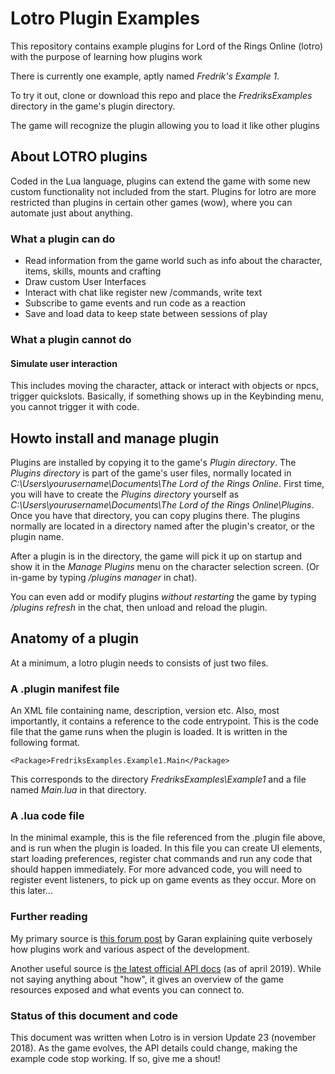 # Lotro Plugin Examples

This repository contains example plugins for Lord of the Rings Online (lotro) with the purpose of learning how plugins work

There is currently one example, aptly named *Fredrik's Example 1*.

To try it out, clone or download this repo and place the *FredriksExamples* directory in the game's plugin directory.

The game will recognize the plugin allowing you to load it like other plugins

## About LOTRO plugins

Coded in the Lua language, plugins can extend the game with some new custom functionality not included from the start.
Plugins for lotro are more restricted than plugins in certain other games (wow), where you can automate just about anything.

### What a plugin can do 

* Read information from the game world such as info about the character, items, skills, mounts and crafting
* Draw custom User Interfaces
* Interact with chat like register new /commands, write text
* Subscribe to game events and run code as a reaction
* Save and load data to keep state between sessions of play

### What a plugin cannot do

#### Simulate user interaction

This includes moving the character, attack or interact with objects or npcs, trigger quickslots.
Basically, if something shows up in the Keybinding menu, you cannot trigger it with code.


## Howto install and manage plugin

Plugins are installed by copying it to the game's *Plugin directory*. The *Plugins directory* is part of the game's user files, normally located in *C:\Users\yourusername\Documents\The Lord of the Rings Online*. First time, you will have to create the *Plugins directory* yourself as *C:\Users\yourusername\Documents\The Lord of the Rings Online\Plugins*.
Once you have that directory, you can copy plugins there. The plugins normally are located in a directory named after the plugin's creator, or the plugin name.

After a plugin is in the directory, the game will pick it up on startup and show it in the *Manage Plugins* menu on the character selection screen. (Or in-game by typing */plugins manager* in chat).

You can even add or modify plugins *without restarting* the game by typing */plugins refresh* in the chat, then unload and reload the plugin.


## Anatomy of a plugin

At a minimum, a lotro plugin needs to consists of just two files.

### A .plugin manifest file

An XML file containing name, description, version etc. 
Also, most importantly, it contains a reference to the code entrypoint. This is the code file that the game runs when the plugin is loaded.
It is written in the following format.

	<Package>FredriksExamples.Example1.Main</Package>

This corresponds to the directory *FredriksExamples\Example1* and a file named *Main.lua* in that directory.


### A .lua code file

In the minimal example, this is the file referenced from the .plugin file above, and is run when the plugin is loaded.
In this file you can create UI elements, start loading preferences, register chat commands and run any code that should happen immediately.
For more advanced code, you will need to register event listeners, to pick up on game events as they occur. More on this later...

### Further reading

My primary source is [this forum post](https://www.lotro.com/forums/showthread.php?428196-Writing-LoTRO-Lua-Plugins-for-Noobs) by Garan explaining quite verbosely how plugins work and various aspect of the development.

Another useful source is [the latest official API docs](https://www.lotrointerface.com/downloads/info1035-OfficialUpdate24LuaDocumentation.html) (as of april 2019). While not saying anything about "how", it gives an overview of the game resources exposed and what events you can connect to.

### Status of this document and code

This document was written when Lotro is in version Update 23 (november 2018). As the game evolves, the API details could change, making the example code stop working. If so, give me a shout!
